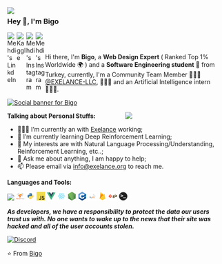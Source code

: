 <img align='left' src="https://i0.wp.com/pentesttools.net/wp-content/uploads/2019/10/Lockdoor-Framework-A-Penetration-Testing-Framework-With-Cyber-Security.gif?fit=250%2C250&ssl=1" width="230">

### Hey 👋, I'm Bigo

<a href="https://www.linkedin.com/in/white-hat">
  <img align="left" alt="Mehdi's LinkdeIn" width="22px" src="https://cdn.jsdelivr.net/npm/simple-icons@v3/icons/linkedin.svg" />
</a>
<a href="https://www.kaggle.com">
  <img align="left" alt="Kaggle" width="22px" src="https://cdn.jsdelivr.net/npm/simple-icons@3.1.0/icons/kaggle.svg" />
</a>
<a href="https://www.instagram.com/">
  <img align="left" alt="Mehdi's Instagram" width="22px" src="https://cdn.jsdelivr.net/npm/simple-icons@v3/icons/instagram.svg" />
</a>
<a href="https://www.facebook.com">
  <img align="left" alt="Mehdi's Instagram" width="22px" src="https://cdn.jsdelivr.net/npm/simple-icons@v3/icons/facebook.svg" />
</a>

<br />
<br />

Hi there, I'm **Bigo**, a **Web Design Expert** ( Ranked Top 1% Worldwide 🌍 ) and a **Software Engineering student** 🚀 from Turkey, currently, I'm a Community Team Member 🙍🏽‍♂️ [@EXELANCE-LLC](https://github.com/EXELANCE-LLC), 👨🏽‍💻 and an Artificial Intelligence intern 👨🏽‍💼. 


[![Social banner for Bigo](https://i.imgur.com/iepXtWN.png)](https://exelance.org)

<img align='right' src="https://syscoin.org/assets/images/temp/community1.png" width="230">

**Talking about Personal Stuffs:**

- 👨🏽‍💻 I’m currently an with [Exelance](https://exelance.org) working;
- 🌱 I’m currently learning Deep Reinforcement Learning; 
- 🤔 My interests are with Natural Language Processing/Understanding, Reinforcement Learning, etc..;
- 💬 Ask me about anything, I am happy to help;
- 📫 Please email via info@exelance.org to reach me.
 
**Languages and Tools:**  
 
<code><img height="20" src="https://pytorch.org/assets/images/pytorch-logo.png"></code>
<code><img height="20" src="https://raw.githubusercontent.com/github/explore/80688e429a7d4ef2fca1e82350fe8e3517d3494d/topics/tensorflow/tensorflow.png"></code>
<code><img height="20" src="https://raw.githubusercontent.com/github/explore/80688e429a7d4ef2fca1e82350fe8e3517d3494d/topics/python/python.png"></code>
<code><img height="20" src="https://raw.githubusercontent.com/github/explore/80688e429a7d4ef2fca1e82350fe8e3517d3494d/topics/javascript/javascript.png"></code>
<code><img height="20" src="https://raw.githubusercontent.com/github/explore/80688e429a7d4ef2fca1e82350fe8e3517d3494d/topics/vue/vue.png"></code>
<code><img height="20" src="https://raw.githubusercontent.com/github/explore/80688e429a7d4ef2fca1e82350fe8e3517d3494d/topics/react/react.png"></code>
<code><img height="20" src="https://raw.githubusercontent.com/github/explore/80688e429a7d4ef2fca1e82350fe8e3517d3494d/topics/nodejs/nodejs.png"></code>
<code><img height="20" src="https://raw.githubusercontent.com/github/explore/80688e429a7d4ef2fca1e82350fe8e3517d3494d/topics/cpp/cpp.png"></code>
<code><img height="20" src="https://raw.githubusercontent.com/github/explore/80688e429a7d4ef2fca1e82350fe8e3517d3494d/topics/mysql/mysql.png"></code>
<code><img height="20" src="https://raw.githubusercontent.com/github/explore/80688e429a7d4ef2fca1e82350fe8e3517d3494d/topics/firebase/firebase.png"></code>
<code><img height="20" src="https://raw.githubusercontent.com/github/explore/80688e429a7d4ef2fca1e82350fe8e3517d3494d/topics/git/git.png"></code>
<code><img height="20" src="https://raw.githubusercontent.com/github/explore/80688e429a7d4ef2fca1e82350fe8e3517d3494d/topics/terminal/terminal.png"></code>

***As developers, we have a responsibility to protect the data our users trust us with. No one wants to wake up to the news that their site was hacked and all of the user accounts stolen.***

[![Discord](https://img.shields.io/discord/602170807246127123?color=%237289DA&label=EXELANCE%20LLC&logo=discord&logoColor=white)](https://discord.gg/tE9u5Mk)

⭐️ From [Bigo](https://github.com/EXELANCE-ORG)
